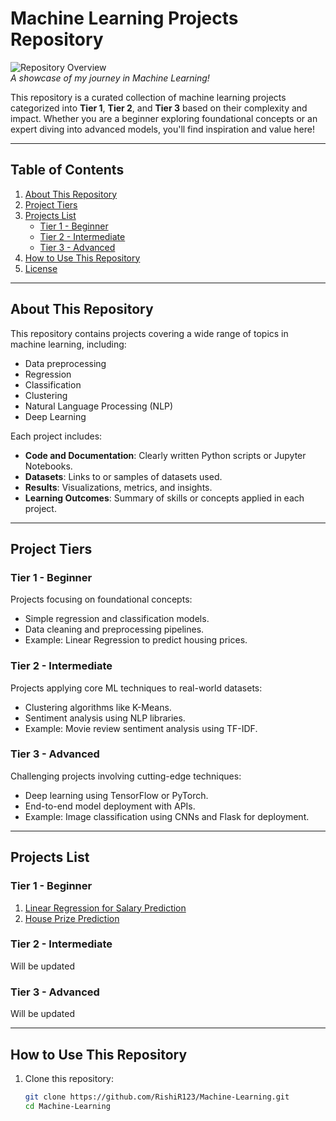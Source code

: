 # **Machine Learning Projects Repository**

![Repository Overview](https://media3.giphy.com/media/v1.Y2lkPTc5MGI3NjExYmRtbnh0MmNkNmp5NG80d3F5NnloeWs2MGx6aTlidHJzamY4Y3RpdiZlcD12MV9pbnRlcm5hbF9naWZfYnlfaWQmY3Q9Zw/gutZ5Pm6Xl62eIf5RZ/giphy.webp)  
*A showcase of my journey in Machine Learning!*

This repository is a curated collection of machine learning projects categorized into **Tier 1**, **Tier 2**, and **Tier 3** based on their complexity and impact. Whether you are a beginner exploring foundational concepts or an expert diving into advanced models, you'll find inspiration and value here!

---

## **Table of Contents**
1. [About This Repository](#about-this-repository)
2. [Project Tiers](#project-tiers)
3. [Projects List](#projects-list)
   - [Tier 1 - Beginner](#tier-1---beginner)
   - [Tier 2 - Intermediate](#tier-2---intermediate)
   - [Tier 3 - Advanced](#tier-3---advanced)
4. [How to Use This Repository](#how-to-use-this-repository)
5. [License](#license)

---

## **About This Repository**
This repository contains projects covering a wide range of topics in machine learning, including:
- Data preprocessing
- Regression
- Classification
- Clustering
- Natural Language Processing (NLP)
- Deep Learning

Each project includes:
- **Code and Documentation**: Clearly written Python scripts or Jupyter Notebooks.
- **Datasets**: Links to or samples of datasets used.
- **Results**: Visualizations, metrics, and insights.
- **Learning Outcomes**: Summary of skills or concepts applied in each project.

---

## **Project Tiers**

### **Tier 1 - Beginner**
Projects focusing on foundational concepts:
- Simple regression and classification models.
- Data cleaning and preprocessing pipelines.
- Example: Linear Regression to predict housing prices.

### **Tier 2 - Intermediate**
Projects applying core ML techniques to real-world datasets:
- Clustering algorithms like K-Means.
- Sentiment analysis using NLP libraries.
- Example: Movie review sentiment analysis using TF-IDF.

### **Tier 3 - Advanced**
Challenging projects involving cutting-edge techniques:
- Deep learning using TensorFlow or PyTorch.
- End-to-end model deployment with APIs.
- Example: Image classification using CNNs and Flask for deployment.

---

## **Projects List**

### **Tier 1 - Beginner**
1. [Linear Regression for Salary Prediction](./Tier1/linear_regression_salary)
2. [House Prize Prediction ](./Tier1/linear_regression_salary)

### **Tier 2 - Intermediate**
Will be updated

### **Tier 3 - Advanced**

Will be updated

---

## **How to Use This Repository**
1. Clone this repository:
   ```bash
   git clone https://github.com/RishiR123/Machine-Learning.git
   cd Machine-Learning
